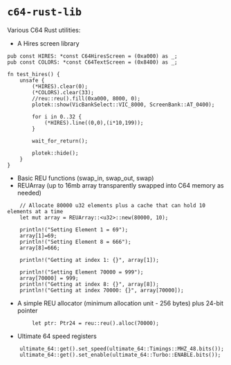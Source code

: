 # `c64-rust-lib`

Various C64 Rust utilities:

- A Hires screen library

```
pub const HIRES: *const C64HiresScreen = (0xa000) as _;
pub const COLORS: *const C64TextScreen = (0x8400) as _;

fn test_hires() {
    unsafe {
        (*HIRES).clear(0);
        (*COLORS).clear(33);
        //reu::reu().fill(0xa000, 8000, 0);
        plotek::show(VicBankSelect::VIC_8000, ScreenBank::AT_0400);

        for i in 0..32 {
            (*HIRES).line((0,0),(i*10,199));
        }
    
        wait_for_return();

        plotek::hide();
    }
}
```

- Basic REU functions (swap_in, swap_out, swap)
- REUArray (up to 16mb array transparently swapped into C64 memory as needed)

```
    // Allocate 80000 u32 elements plus a cache that can hold 10 elements at a time
    let mut array = REUArray::<u32>::new(80000, 10);

    println!("Setting Element 1 = 69");
    array[1]=69;
    println!("Setting Element 8 = 666");
    array[8]=666;

    println!("Getting at index 1: {}", array[1]);

    println!("Setting Element 70000 = 999");
    array[70000] = 999;
    println!("Getting at index 8: {}", array[8]);
    println!("Getting at index 70000: {}", array[70000]);
```

- A simple REU allocator (minimum allocation unit - 256 bytes) plus 24-bit pointer

```
        let ptr: Ptr24 = reu::reu().alloc(70000);
```

- Ultimate 64 speed registers

```
    ultimate_64::get().set_speed(ultimate_64::Timings::MHZ_48.bits());
    ultimate_64::get().set_enable(ultimate_64::Turbo::ENABLE.bits());
```